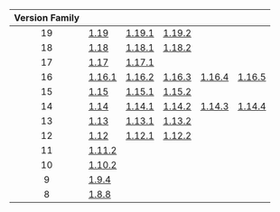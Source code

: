| Version Family | | | | | |
|:---:|---|---|---|---|---|
| 19 | [1.19](https://github.com/BaldGang/spigot-build/releases/download/20220822/spigot-1.19.jar) | [1.19.1](https://github.com/BaldGang/spigot-build/releases/download/20220822/spigot-1.19.1.jar) | [1.19.2](https://github.com/BaldGang/spigot-build/releases/download/20220822/spigot-1.19.2.jar) | | |
| 18 | [1.18](https://github.com/BaldGang/spigot-build/releases/download/20220822/spigot-1.18.jar) | [1.18.1](https://github.com/BaldGang/spigot-build/releases/download/20220822/spigot-1.18.1.jar) | [1.18.2](https://github.com/BaldGang/spigot-build/releases/download/20220822/spigot-1.18.2.jar) | | |
| 17 | [1.17](https://github.com/BaldGang/spigot-build/releases/download/20220822/spigot-1.17.jar) | [1.17.1](https://github.com/BaldGang/spigot-build/releases/download/20220822/spigot-1.17.1.jar) | | | |
| 16 | [1.16.1](https://github.com/BaldGang/spigot-build/releases/download/20220822/spigot-1.16.1.jar) | [1.16.2](https://github.com/BaldGang/spigot-build/releases/download/20220822/spigot-1.16.2.jar) | [1.16.3](https://github.com/BaldGang/spigot-build/releases/download/20220822/spigot-1.16.3.jar) | [1.16.4](https://github.com/BaldGang/spigot-build/releases/download/20220822/spigot-1.16.4.jar) | [1.16.5](https://github.com/BaldGang/spigot-build/releases/download/20220822/spigot-1.16.5.jar) |
| 15 | [1.15](https://github.com/BaldGang/spigot-build/releases/download/20220822/spigot-1.15.jar) | [1.15.1](https://github.com/BaldGang/spigot-build/releases/download/20220822/spigot-1.15.1.jar) | [1.15.2](https://github.com/BaldGang/spigot-build/releases/download/20220822/spigot-1.15.2.jar) | | |
| 14 | [1.14](https://github.com/BaldGang/spigot-build/releases/download/20220822/spigot-1.14.jar) | [1.14.1](https://github.com/BaldGang/spigot-build/releases/download/20220822/spigot-1.14.1.jar) | [1.14.2](https://github.com/BaldGang/spigot-build/releases/download/20220822/spigot-1.14.2.jar) | [1.14.3](https://github.com/BaldGang/spigot-build/releases/download/20220822/spigot-1.14.3.jar) | [1.14.4](https://github.com/BaldGang/spigot-build/releases/download/20220822/spigot-1.14.4.jar) |
| 13 | [1.13](https://github.com/BaldGang/spigot-build/releases/download/20220822/spigot-1.13.jar) | [1.13.1](https://github.com/BaldGang/spigot-build/releases/download/20220822/spigot-1.13.1.jar) | [1.13.2](https://github.com/BaldGang/spigot-build/releases/download/20220822/spigot-1.13.2.jar) | | |
| 12 | [1.12](https://github.com/BaldGang/spigot-build/releases/download/20220822/spigot-1.12.jar) | [1.12.1](https://github.com/BaldGang/spigot-build/releases/download/20220822/spigot-1.12.1.jar) | [1.12.2](https://github.com/BaldGang/spigot-build/releases/download/20220822/spigot-1.12.2.jar) | | |
| 11 | [1.11.2](https://github.com/BaldGang/spigot-build/releases/download/20220822/spigot-1.11.2.jar) | | | | |
| 10 | [1.10.2](https://github.com/BaldGang/spigot-build/releases/download/20220822/spigot-1.10.2.jar) | | | | |
| 9 | [1.9.4](https://github.com/BaldGang/spigot-build/releases/download/20220822/spigot-1.9.4.jar) | | | | |
| 8 | [1.8.8](https://github.com/BaldGang/spigot-build/releases/download/20220822/spigot-1.8.8.jar) | | | | |
